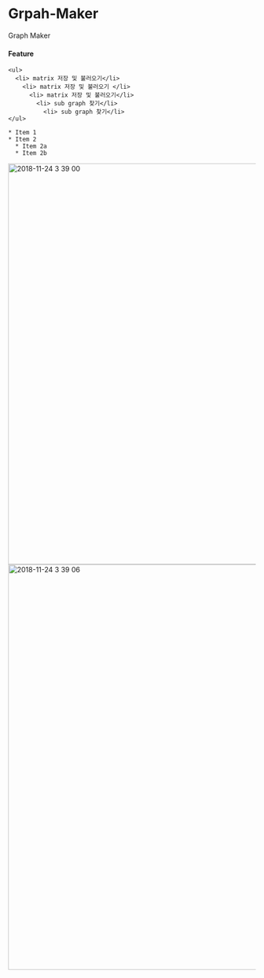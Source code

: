 # Grpah-Maker
Graph Maker

#### Feature
```
<ul>
  <li> matrix 저장 및 불러오기</li>
    <li> matrix 저장 및 불러오기 </li>
      <li> matrix 저장 및 불러오기</li>
        <li> sub graph 찾기</li>
          <li> sub graph 찾기</li>
</ul>

* Item 1
* Item 2
  * Item 2a
  * Item 2b

```


<img width="816" alt="2018-11-24 3 39 00" src="https://user-images.githubusercontent.com/12508269/48957205-934b7c80-ef9a-11e8-9460-7413f2d65430.png">
<img width="825" alt="2018-11-24 3 39 06" src="https://user-images.githubusercontent.com/12508269/48957209-947ca980-ef9a-11e8-85fd-7c68ff87c956.png">
